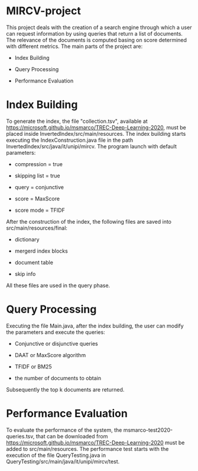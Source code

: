 # MIRCV-project

This project deals with the creation of a search engine through which a user can request information by using queries that return a list of documents. The relevance of the documents is computed basing on score determined with different metrics. The main parts of the project are:

- Index Building

- Query Processing

- Performance Evaluation


# Index Building

To generate the index, the file "collection.tsv", available at https://microsoft.github.io/msmarco/TREC-Deep-Learning-2020, must be placed inside InvertedIndex/src/main/resources. The index building starts executing the IndexConstruction.java file in the path InvertedIndex/src/java/it/unipi/mircv. The program launch with default parameters:

- compression = true

- skipping list = true

- query = conjunctive

- score = MaxScore

- score mode = TFIDF

After the construction of the index, the following files are saved into src/main/resources/final:

- dictionary

- mergerd index blocks

- document table

- skip info

All these files are used in the query phase.


# Query Processing

Executing the file Main.java, after the index building, the user can modify the parameters and execute the queries:

- Conjunctive or disjunctive queries

- DAAT or MaxScore algorithm

- TFIDF or BM25

- the number of documents to obtain

Subsequently the top k documents are returned.


# Performance Evaluation

To evaluate the performance of the system, the msmarco-test2020-queries.tsv, that can be downloaded from https://microsoft.github.io/msmarco/TREC-Deep-Learning-2020 must be added to src/main/resources. The performance test starts with the execution of the file QueryTesting.java in QueryTesting/src/main/java/it/unipi/mircv/test.
